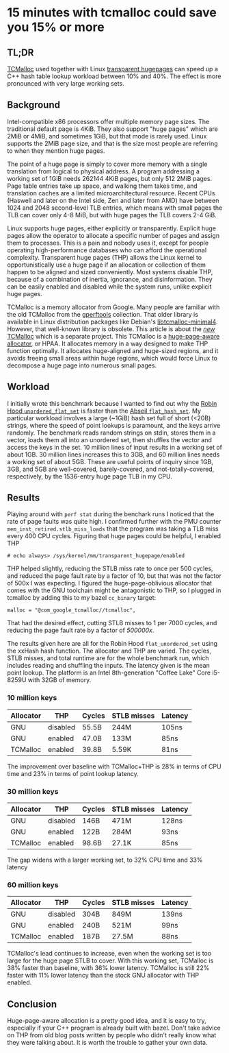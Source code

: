 # 15 minutes with tcmalloc could save you 15% or more
## TL;DR

[TCMalloc](https://github.com/google/tcmalloc) used together with 
Linux [transparent hugepages](https://www.kernel.org/doc/html/latest/admin-guide/mm/transhuge.html) 
can speed up a C++ hash table lookup workload between 10% and 40%. The effect is more pronounced with very large working sets.

## Background

Intel-compatible x86 processors offer multiple memory page sizes. The traditional default page is 4KiB. They also support "huge pages" which are 2MiB or 4MiB,
and sometimes 1GiB, but that mode is rarely used. Linux supports the 2MiB page size, and that is the size most people are referring to when they mention huge pages.

The point of a huge page is simply to cover more memory with a single translation from logical to physical address. A program addressing a working set of 1GiB
needs 262144 4KiB pages, but only 512 2MiB pages. Page table entries take up space, and walking them takes time, and translation caches are a limited
microarchitectural resource. Recent CPUs (Haswell and later on the Intel side, Zen and later from AMD) have between 1024 and 2048 second-level TLB entries, 
which means with small pages the TLB can cover only 4-8 MiB, but with huge pages the TLB covers 2-4 GiB.

Linux supports huge pages, either explicitly or transparently. Explicit huge pages allow the operator to allocate a specific number of pages and assign them
to processes. This is a pain and nobody uses it, except for people operating high-performance databases who can afford the operational complexity. Transparent
huge pages (THP) allows the Linux kernel to opportunistically use a huge page if an allocation or collection of them happen to be aligned and sized conveniently.
Most systems disable THP, because of a combination of inertia, ignorance, and disinformation. They can be easily enabled and disabled while the system runs, unlike
explicit huge pages.

TCMalloc is a memory allocator from Google. Many people are familiar with the old TCMalloc from the [gperftools](https://github.com/gperftools/gperftools)
collection. That older library is available in Linux distribution packages like Debian's 
[libtcmalloc-minimal4](https://packages.debian.org/stretch/libtcmalloc-minimal4). However, that well-known library is obsolete. This article is about the 
[*new* TCMalloc](https://github.com/google/tcmalloc) which is a separate project. This TCMalloc is a 
[huge-page-aware allocator](https://github.com/google/tcmalloc/blob/master/docs/temeraire.md), or HPAA. It allocates memory in a way designed to make THP
function optimally. It allocates huge-aligned and huge-sized regions, and it avoids freeing small areas within huge regions, which would 
force Linux to decompose a huge page into numerous small pages.

## Workload

I initially wrote this benchmark because I wanted to find out why the [Robin Hood `unordered_flat_set`](https://github.com/martinus/robin-hood-hashing) is faster
than the [Abseil `flat_hash_set`](https://abseil.io/docs/cpp/guides/container#abslflat_hash_map-and-abslflat_hash_set). My particular workload involves a large 
(~1GiB) hash set full of short (<20B) strings, where the speed of point lookups is paramount, and the keys arrive randomly. The benchmark reads random strings on
stdin, stores them in a vector, loads them all into an unordered set, then shuffles the vector and access the keys in the set. 10 million lines of input results in
a working set of about 1GB. 30 million lines increases this to 3GB, and 60 million lines needs a working set of about 5GB. These are useful points of inquiry
since 1GB, 3GB, and 5GB are well-covered, barely-covered, and not-totally-covered, respectively, by the 1536-entry huge page TLB in my CPU.

## Results

Playing around with `perf stat` during the benchark runs I noticed that the rate of page faults was quite high. I confirmed further with the PMU counter
`mem_inst_retired.stlb_miss_loads` that the program was taking a TLB miss every 400 CPU cycles. Figuring that huge pages could be helpful, I enabled THP

```# echo always> /sys/kernel/mm/transparent_hugepage/enabled```

THP helped slightly, reducing the STLB miss rate to once per 500 cycles, and reduced the page fault rate by a factor of 10, but that was not the factor of 500x
I was expecting. I figured the huge-page-oblivious allocator that comes with the GNU toolchain might be antagonistic to THP, so I plugged in tcmalloc by adding
this to my bazel `cc_binary` target:

```malloc = "@com_google_tcmalloc//tcmalloc",```

That had the desired effect, cutting STLB misses to 1 per 7000 cycles, and reducing the page fault rate by a factor of *500000x*.

The results given here are all for the Robin Hood `flat_unordered_set` using the xxHash hash function. The allocator and THP are varied. The cycles, STLB misses,
and total runtime are for the whole benchmark run, which includes reading and shuffling the inputs. The latency given is the mean point lookup. The platform is an
Intel 8th-generation "Coffee Lake" Core i5-8259U with 32GB of memory.

### 10 million keys
Allocator|THP|Cycles|STLB misses|Latency
-|-|-|-|-
GNU|disabled|55.5B|244M|105ns
GNU|enabled|47.0B|133M|85ns
TCMalloc|enabled|39.8B|5.59K|81ns

The improvement over baseline with TCMalloc+THP is 28% in terms of CPU time and 23% in terms of point lookup latency.

### 30 million keys
Allocator|THP|Cycles|STLB misses|Latency
-|-|-|-|-
GNU|disabled|146B|471M|128ns
GNU|enabled|122B|284M|93ns
TCMalloc|enabled|98.6B|27.1K|85ns

The gap widens with a larger working set, to 32% CPU time and 33% latency

### 60 million keys
Allocator|THP|Cycles|STLB misses|Latency
-|-|-|-|-
GNU|disabled|304B|849M|139ns
GNU|enabled|240B|521M|99ns
TCMalloc|enabled|187B|27.5M|88ns

TCMalloc's lead continues to increase, even when the working set is too large for the huge page STLB to cover. With this working set, TCMalloc is 38% faster than
baseline, with 36% lower latency. TCMalloc is still 22% faster with 11% lower latency than the stock GNU allocator with THP enabled.

## Conclusion

Huge-page-aware allocation is a pretty good idea, and it is easy to try, especially if your C++ program is already built with bazel. Don't take advice
on THP from old blog posts written by people who didn't really know what they were talking about. It is worth the trouble to gather your own data.
